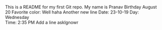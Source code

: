 This is a README for my first Git repo.
My name is Pranav
Birthday August 20
Favorite color: Well haha
Another new line
Date: 23-10-19
Day: Wednesday	
Time: 2:35 PM
Add a line
asklgnowr
